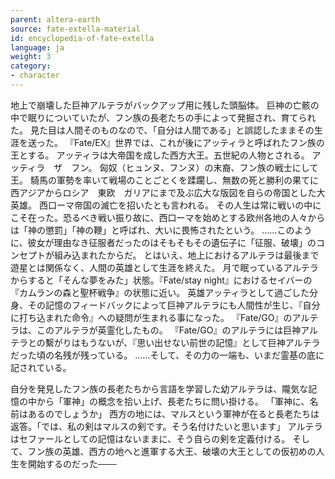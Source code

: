 ```yaml
---
parent: altera-earth
source: fate-extella-material
id: encyclopedia-of-fate-extella
language: ja
weight: 3
category:
- character
---
```


地上で崩壊した巨神アルテラがバックアップ用に残した頭脳体。
巨神の亡骸の中で眠りについていたが、フン族の長老たちの手によって発掘され、育てられた。
見た目は人間そのものなので、「自分は人間である」と誤認したままその生涯を送った。
『Fate/EX』世界では、これが後にアッティラと呼ばれたフン族の王とする。
アッティラは大帝国を成した西方大王。五世紀の人物とされる。
アッティラ　ザ　フン。
匈奴（ヒュンヌ、フンヌ）の末裔、フン族の戦士にして王。
騎馬の軍勢を率いて戦場のことごとくを蹂躙し、無数の死と勝利の果てに西アジアからロシア　東欧　ガリアにまで及ぶ広大な版図を自らの帝国とした大英雄。
西口ーマ帝国の滅亡を招いたとも言われる。
その人生は常に戦いの中にこそ在った。恐るべき戦い振り故に、西口ーマを始めとする欧州各地の人々からは「神の懲罰」「神の鞭」と呼ばれ、大いに畏怖されたという。
……このように、彼女が理由なき征服者だったのはそもそもその遺伝子に「征服、破壊」のコンセプトが組み込まれたからだ。
とはいえ、地上におけるアルテラは最後まで遊星とは関係なく、人間の英雄として生涯を終えた。
月で眠っているアルテラからすると「そんな夢をみた」状態。『Fate/stay night』におけるセイバーの『カムランの森と聖杯戦争』の状態に近い。
英雄アッティラとして過ごした分身、その記憶のフィードバックによって巨神アルテラにも人間性が生じ、『自分に打ち込まれた命令』への疑問が生まれる事になった。
『Fate/GO』のアルテラは、このアルテラが英霊化したもの。
『Fate/GO』のアルテラには巨神アルテラとの繫がりはもうないが、『思い出せない前世の記憶』として巨神アルテラだった頃の名残が残っている。
……そして、その力の一端も、いまだ霊基の底に記されている。

自分を発見したフン族の長老たちから言語を学習した幼アルテラは、隴気な記憶の中から「軍神」の概念を拾い上げ、長老たちに問い掛ける。
「軍神に、名前はあるのでしょうか」
西方の地には、マルスという軍神が在ると長老たちは返答。「では、私の剣はマルスの剣です。そう名付けたいと思います」
アルテラはセファールとしての記憶はないままに、そう自らの剣を定義付ける。
そして、フン族の英雄、西方の地へと進軍する大王、破壊の大王としての仮初めの人生を開始するのだった───
